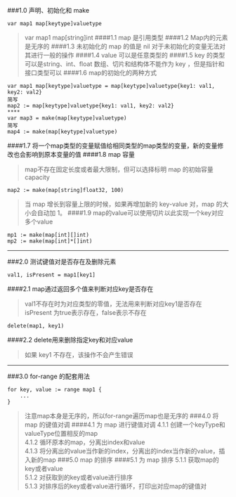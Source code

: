 ###1.0 声明、初始化和 make
```golang
var map1 map[keytype]valuetype
```
>var map1 map[string]int
####1.1 map 是引用类型
####1.2 Map内的元素是无序的
####1.3 未初始化的 map 的值是 nil
>对于未初始化的变量无法对其进行一般的操作
####1.4 value 可以是任意类型的
####1.5 key 的类型可以是string、int、float
>数组、切片和结构体不能作为 key ，但是指针和接口类型可以
####1.6 map的初始化的两种方式
```golang
var map1 map[keytype]valuetype = map[keytype]valuetype{key1: val1, key2: val2}
简写 
map2 := map[keytype]valuetype{key1: val1, key2: val2}
****
var map3 = make(map[keytype]valuetype)
简写
map4 := make(map[keytype]valuetype)
```
####1.7 将一个map类型的变量赋值给相同类型的map类型的变量，新的变量修改也会影响到原本变量的值
####1.8 map 容量
>map不存在固定长度或者最大限制，但可以选择标明 map 的初始容量 capacity
```golang
map2 := make(map[string]float32, 100)
```
>当 map 增长到容量上限的时候，如果再增加新的 key-value 对，map 的大小会自动加 1。
####1.9 map的value可以使用切片以此实现一个key对应多个value
```golang
mp1 := make(map[int][]int)
mp2 := make(map[int]*[]int)
```
***
###2.0 测试键值对是否存在及删除元素
```golang
val1, isPresent = map1[key1]
```
####2.1 map通过返回多个值来判断对应key是否存在
>val1不存在时为对应类型的零值，无法用来判断对应key1是否存在  
>isPresent 为true表示存在，false表示不存在
```golang
delete(map1, key1) 
```
####2.2 delete用来删除指定key和对应value
>如果 key1 不存在，该操作不会产生错误
***
###3.0 for-range 的配套用法
```golang
for key, value := range map1 {
	...
}
```
>注意map本身是无序的，所以for-range遍历map也是无序的
###4.0 将 map 的键值对调
####4.1 为 map 进行键值对调
>4.1.1 创建一个keyType和valueType位置相反的map  \
>4.1.2 循环原本的map，分离出index和value  \
>4.1.3 将分离出的value当作新的index，分离出的index当作新的value，插入新的map
###5.0 map 的排序
####5.1 为 map 排序
>5.1.1 获取map的key或者value  \
>5.1.2 对获取到的key或者value进行排序  \
>5.1.3 对排序后的key或者value进行循环，打印出对应map的键值对
